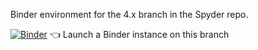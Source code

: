 Binder environment for the 4.x branch in the Spyder repo.

[![Binder](https://mybinder.org/badge_logo.svg)](https://mybinder.org/v2/gh/spyder-ide/binder-environments/4.x?urlpath=git-pull%3Frepo%3Dhttps%253A%252F%252Fgithub.com%252Fspyder-ide%252Fspyder%26urlpath%3Ddesktop%252F%26branch%3D4.x) :point_left: Launch a Binder instance on this branch
